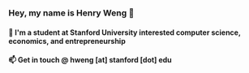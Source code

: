 ### Hey, my name is Henry Weng 👋

#### 🌱 I'm a student at Stanford University interested computer science, economics, and entrepreneurship
#### 📫 Get in touch @ hweng [at] stanford [dot] edu
